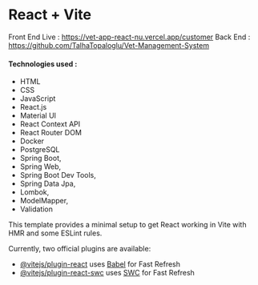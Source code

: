 # React + Vite

Front End Live : https://vet-app-react-nu.vercel.app/customer
Back End : https://github.com/TalhaTopaloglu/Vet-Management-System

#### Technologies used :
- HTML
- CSS
- JavaScript
- React.js
- Material UI
- React Context API
- React Router DOM
- Docker
- PostgreSQL
- Spring Boot,
- Spring Web,
- Spring Boot Dev Tools,
- Spring Data Jpa,
- Lombok,
- ModelMapper,
- Validation


This template provides a minimal setup to get React working in Vite with HMR and some ESLint rules.

Currently, two official plugins are available:

- [@vitejs/plugin-react](https://github.com/vitejs/vite-plugin-react/blob/main/packages/plugin-react/README.md) uses [Babel](https://babeljs.io/) for Fast Refresh
- [@vitejs/plugin-react-swc](https://github.com/vitejs/vite-plugin-react-swc) uses [SWC](https://swc.rs/) for Fast Refresh

